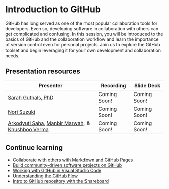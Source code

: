 # Introduction to GitHub

GitHub has long served as one of the most popular collaboration tools for developers. Even so, developing software in collaboration with others can get complicated and confusing. In this session, you will be introduced to the basics of GitHub and the collaboration workflow and learn the importance of version control even for personal projects. Join us to explore the GitHub toolset and begin leveraging it for your own development and collaboration needs.

## Presentation resources

| Presenter | Recording | Slide Deck |
| - | - | - |
| [Sarah Guthals, PhD](https://twitter.com/drguthals) | Coming Soon! | Coming Soon! |
| [Nori Suzuki](https://twitter.com/szkn27) | Coming Soon! | Coming Soon! |
| [Arkodyuti Saha](https://twitter.com/arkodyutisaha), [Manbir Marwah](https://twitter.com/manbirmarwah), & [Khushboo Verma](https://twitter.com/khushbooverma_) | Coming Soon! | Coming Soon! |

## Continue learning

- [Collaborate with others with Markdown and GitHub Pages](https://docs.microsoft.com/learn/paths/collaborate-markdown-github-pages/)
- [Build community-driven software projects on GitHub](https://docs.microsoft.com/learn/paths/build-community-driven-projects-github/)
- [Working with GitHub in Visual Studio Code](https://code.visualstudio.com/docs/editor/github)
- [Understanding the GitHub Flow](https://guides.github.com/introduction/flow/)
- [Intro to GitHub repository with the Shareboard](https://github.com/sguthals/talkswithdrg/tree/main/2020/ignite/intro-to-github)
